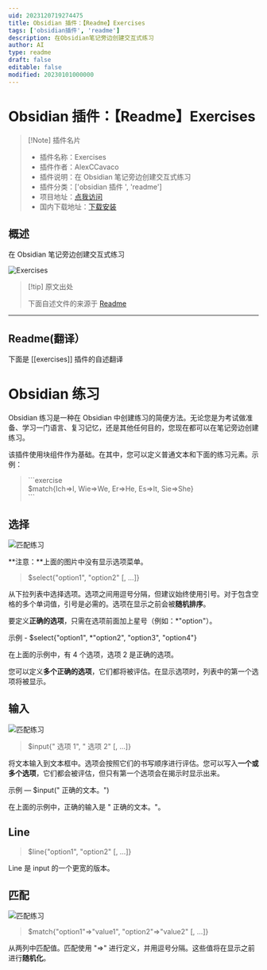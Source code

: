```yaml
---
uid: 2023120719274475
title: Obsidian 插件：【Readme】Exercises
tags: ['obsidian插件', 'readme']
description: 在Obsidian笔记旁边创建交互式练习
author: AI
type: readme
draft: false
editable: false
modified: 20230101000000
---
```


# Obsidian 插件：【Readme】Exercises

> [!Note] 插件名片
> - 插件名称：Exercises
> - 插件作者：AlexCCavaco
> - 插件说明：在 Obsidian 笔记旁边创建交互式练习
> - 插件分类：['obsidian 插件 ', 'readme']
> - 项目地址：[点我访问](https://github.com/AlexCCavaco/obsidian-exercises)
> - 国内下载地址：[下载安装](https://pkmer.cn/products/plugin/pluginMarket/?exercises)

## 概述

在 Obsidian 笔记旁边创建交互式练习

![Exercises](https://cdn.pkmer.cn/covers/exercises.gif)

> [!tip] 原文出处
>
>下面自述文件的来源于 [Readme](https://ghproxy.net/https://raw.githubusercontent.com/AlexCCavaco/obsidian-exercises/master/README.md)
>

---

## Readme(翻译）

下面是 [[exercises]] 插件的自述翻译

# Obsidian 练习

Obsidian 练习是一种在 Obsidian 中创建练习的简便方法。无论您是为考试做准备、学习一门语言、复习记忆，还是其他任何目的，您现在都可以在笔记旁边创建练习。

该插件使用块组件作为基础。在其中，您可以定义普通文本和下面的练习元素。示例：

> \```exercise
> <br/>$match{Ich=>I, Wie=>We, Er=>He, Es=>It, Sie=>She}
> <br/>\```

## 选择

![匹配练习](https://cdn.pkmer.cn/covers/exercises_2_0.gif)

**注意：**上面的图片中没有显示选项菜单。

>$select{"option1", "option2" [, …]}

从下拉列表中选择选项。选项之间用逗号分隔，但建议始终使用引号。对于包含空格的多个单词值，引号是必需的。选项在显示之前会被**随机排序**。

要定义**正确的选项**，只需在选项前面加上星号（例如：\*"option"）。

示例 - $select{"option1", \*"option2", "option3", "option4"}

在上面的示例中，有 4 个选项，选项 2 是正确的选项。

您可以定义**多个正确的选项**，它们都将被评估。在显示选项时，列表中的第一个选项将被显示。

## 输入

![匹配练习](https://cdn.pkmer.cn/covers/exercises_2_1.gif)

>$input{" 选项 1", " 选项 2" [, …]}

将文本输入到文本框中。选项会按照它们的书写顺序进行评估。您可以写入**一个或多个选项**，它们都会被评估，但只有第一个选项会在揭示时显示出来。

示例 — $input(" 正确的文本。")

在上面的示例中，正确的输入是 " 正确的文本。"。

## Line

>$line{"option1", "option2" [, …]}

Line 是 input 的一个更宽的版本。

## 匹配

![匹配练习](https://cdn.pkmer.cn/covers/exercises_2_2.gif)

>$match{"option1"=>"value1", "option2"=>"value2" [, …]}

从两列中匹配值。匹配使用 "=>" 进行定义，并用逗号分隔。这些值将在显示之前进行**随机化**。
